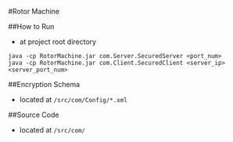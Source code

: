 #Rotor Machine

##How to Run
- at project root directory
``` 
java -cp RotorMachine.jar com.Server.SecuredServer <port_num>
java -cp RotorMachine.jar com.Client.SecuredClient <server_ip> <server_port_num>
```
##Encryption Schema
- located at ```/src/com/Config/*.xml```

##Source Code
- located at
```/src/com/```
